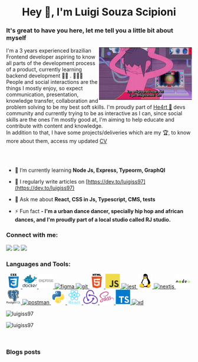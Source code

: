 

<!--
**LuigiSS97/LuigiSS97** is a ✨ _special_ ✨ repository because its `README.md` (this file) appears on your GitHub profile.

Here are some ideas to get you started:

- 🔭 I’m currently working on ...
- 🌱 I’m currently learning ...
- 👯 I’m looking to collaborate on ...
- 🤔 I’m looking for help with ...
- 💬 Ask me about ...
- 📫 How to reach me: ...
- 😄 Pronouns: ...
- ⚡ Fun fact: ...
-->
<div>
  <h1 align="center">Hey 👋, I'm Luigi Souza Scipioni</h1>
  <h3>It's great to have you here, let me tell you a little bit about myself </h2>
</div>

<div>
  <img align="right" alt="Git-Computador" width="50%" src="./assets/midnight.gif"/>
</div>


<p align="left">I'm a 3 years experienced brazilian Frontend developer aspiring to know all parts of the development process of a product, currently learning backend development 🧔🏽 .
🧑‍🤝‍🧑 People and social interactions are the things I mostly enjoy, so expect communication, presentation, knowledge transfer, collaboration and problem solving to be my best soft skills. I'm proudly part of <a href="https://github.com/he4rt">He4rt 💜</a> devs community and currently trying to be as interactive as I can, since social skills are the ones I'm mostly good at, I'm aiming to help educate and contribute with content and knowledge. <br>
In addition to that, I have some projects/deliveries which are my 🏆, to know more about them, access my updated <a href="https://docs.google.com/document/d/12FnUtZRDL4SuFoWloi4e5T3OuY--CzlMPCYi7neOlqw/edit?usp=drive_link">CV</a>  
</p><br><br>

- 🌱 I’m currently learning **Node Js, Express, Typeorm, GraphQl**

- 📝 I regularly write articles on [https://dev.to/luigiss97](https://dev.to/luigiss97)

- 💬 Ask me about **React, CSS in Js, Typescript, CMS, tests**

- ⚡ Fun fact **- I'm a urban dance dancer, specially hip hop and african dances, and I'm proudly part of a local studio called RJ studio.**
  

<h3 align="left">Connect with me:</h3>
<p align="left">
<a href="https://dev.to/luigiss97"><img src="https://img.shields.io/badge/dev.to-0A0A0A?style=for-the-badge&logo=devdotto&logoColor=white"/></a>
<a href="https://www.linkedin.com/in/luigi-scipioni-frontend/"><img src="https://img.shields.io/badge/LinkedIn-0077B5?style=for-the-badge&logo=linkedin&logoColor=white"/></a>
<a href="mailto:luigisouzasc@gmail.com"><img src="https://img.shields.io/badge/Gmail-D14836?style=for-the-badge&logo=gmail&logoColor=white"/></a>

</p>

<h3 align="left">Languages and Tools:</h3>
<p align="left"> <a href="https://www.w3schools.com/css/" target="_blank" rel="noreferrer"> <img src="https://raw.githubusercontent.com/devicons/devicon/master/icons/css3/css3-original-wordmark.svg" alt="css3" width="40" height="40"/> </a> <a href="https://www.docker.com/" target="_blank" rel="noreferrer"> <img src="https://raw.githubusercontent.com/devicons/devicon/master/icons/docker/docker-original-wordmark.svg" alt="docker" width="40" height="40"/> </a> <a href="https://expressjs.com" target="_blank" rel="noreferrer"> <img src="https://raw.githubusercontent.com/devicons/devicon/master/icons/express/express-original-wordmark.svg" alt="express" width="40" height="40"/> </a> <a href="https://www.figma.com/" target="_blank" rel="noreferrer"> <img src="https://www.vectorlogo.zone/logos/figma/figma-icon.svg" alt="figma" width="40" height="40"/> </a> <a href="https://git-scm.com/" target="_blank" rel="noreferrer"> <img src="https://www.vectorlogo.zone/logos/git-scm/git-scm-icon.svg" alt="git" width="40" height="40"/> </a> <a href="https://www.w3.org/html/" target="_blank" rel="noreferrer"> <img src="https://raw.githubusercontent.com/devicons/devicon/master/icons/html5/html5-original-wordmark.svg" alt="html5" width="40" height="40"/> </a> <a href="https://developer.mozilla.org/en-US/docs/Web/JavaScript" target="_blank" rel="noreferrer"> <img src="https://raw.githubusercontent.com/devicons/devicon/master/icons/javascript/javascript-original.svg" alt="javascript" width="40" height="40"/> </a> <a href="https://jestjs.io" target="_blank" rel="noreferrer"> <img src="https://www.vectorlogo.zone/logos/jestjsio/jestjsio-icon.svg" alt="jest" width="40" height="40"/> </a> <a href="https://www.linux.org/" target="_blank" rel="noreferrer"> <img src="https://raw.githubusercontent.com/devicons/devicon/master/icons/linux/linux-original.svg" alt="linux" width="40" height="40"/> </a> <a href="https://nextjs.org/" target="_blank" rel="noreferrer"> <img src="https://cdn.worldvectorlogo.com/logos/nextjs-2.svg" alt="nextjs" width="40" height="40"/> </a> <a href="https://nodejs.org" target="_blank" rel="noreferrer"> <img src="https://raw.githubusercontent.com/devicons/devicon/master/icons/nodejs/nodejs-original-wordmark.svg" alt="nodejs" width="40" height="40"/> </a> <a href="https://www.postgresql.org" target="_blank" rel="noreferrer"> <img src="https://raw.githubusercontent.com/devicons/devicon/master/icons/postgresql/postgresql-original-wordmark.svg" alt="postgresql" width="40" height="40"/> </a> <a href="https://postman.com" target="_blank" rel="noreferrer"> <img src="https://www.vectorlogo.zone/logos/getpostman/getpostman-icon.svg" alt="postman" width="40" height="40"/> </a> <a href="https://www.python.org" target="_blank" rel="noreferrer"> <img src="https://raw.githubusercontent.com/devicons/devicon/master/icons/python/python-original.svg" alt="python" width="40" height="40"/> </a> <a href="https://reactjs.org/" target="_blank" rel="noreferrer"> <img src="https://raw.githubusercontent.com/devicons/devicon/master/icons/react/react-original-wordmark.svg" alt="react" width="40" height="40"/> </a> <a href="https://redux.js.org" target="_blank" rel="noreferrer"> <img src="https://raw.githubusercontent.com/devicons/devicon/master/icons/redux/redux-original.svg" alt="redux" width="40" height="40"/> </a> <a href="https://sass-lang.com" target="_blank" rel="noreferrer"> <img src="https://raw.githubusercontent.com/devicons/devicon/master/icons/sass/sass-original.svg" alt="sass" width="40" height="40"/> </a> <a href="https://www.typescriptlang.org/" target="_blank" rel="noreferrer"> <img src="https://raw.githubusercontent.com/devicons/devicon/master/icons/typescript/typescript-original.svg" alt="typescript" width="40" height="40"/> </a> <a href="https://www.adobe.com/products/xd.html" target="_blank" rel="noreferrer"> <img src="https://cdn.worldvectorlogo.com/logos/adobe-xd.svg" alt="xd" width="40" height="40"/> </a> </p>

<p><img src="https://github-readme-stats.vercel.app/api/top-langs?username=luigiss97&show_icons=true&locale=en&layout=compact&theme=dark" alt="luigiss97" /></p>

<p> <img src="https://komarev.com/ghpvc/?username=luigiss97&label=Profile%20views&color=0e75b6&style=flat" alt="luigiss97" /> </p> <br>

### Blogs posts
<!-- BLOG-POST-LIST:START -->
<!-- BLOG-POST-LIST:END -->





